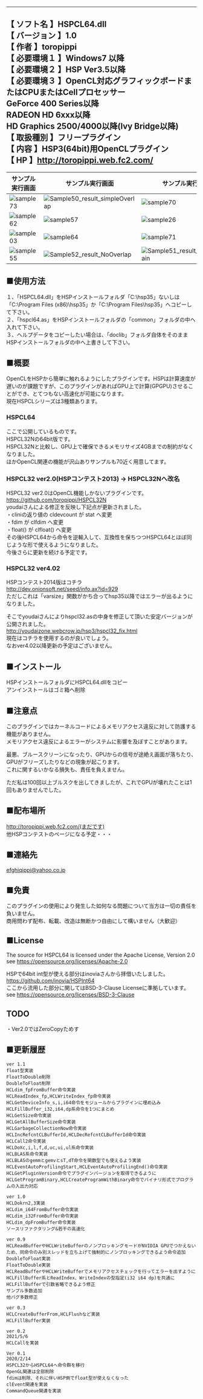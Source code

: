 --------------------------------------------------------------------------  
【  ソフト名   】HSPCL64.dll  
【 バージョン  】1.0  
【    作者     】toropippi  
【  必要環境１ 】Windows7 以降  
【  必要環境２ 】HSP Ver3.5以降  
【  必要環境３ 】OpenCL対応グラフィックボードまたはCPUまたはCellプロセッサー  
			GeForce 400 Series以降  
			RADEON HD 6xxx以降  
			HD Graphics 2500/4000以降(Ivy Bridge以降)  
【  取扱種別   】フリープラグイン  
【    内容     】HSP3(64bit)用OpenCLプラグイン  
【     HP      】http://toropippi.web.fc2.com/  
--------------------------------------------------------------------------  
  
|サンプル実行画面|サンプル実行画面|サンプル実行画面|
|---|---|---|
|![sample73](https://user-images.githubusercontent.com/44022497/121392033-f733c600-c989-11eb-95ba-ec36d5a29dd8.jpg)|![Sample50_result_simpleOverlap](https://user-images.githubusercontent.com/44022497/121392041-f8fd8980-c989-11eb-9a99-cd376b9306b7.png)|![sample70](https://user-images.githubusercontent.com/44022497/121392264-319d6300-c98a-11eb-95a4-5228bc492bb1.png)|
|![sample62](https://user-images.githubusercontent.com/44022497/121392331-3d892500-c98a-11eb-9770-768e0e3f1c16.png)|![sample57](https://user-images.githubusercontent.com/44022497/121392532-72957780-c98a-11eb-996e-af459b149cf9.png)|![sample26](https://user-images.githubusercontent.com/44022497/121392616-850fb100-c98a-11eb-81b2-63df8efe6564.png)|
|![sample03](https://user-images.githubusercontent.com/44022497/121392785-a7a1ca00-c98a-11eb-9ef1-6ea6c6fa637d.png)|![sample64](https://user-images.githubusercontent.com/44022497/121392817-b12b3200-c98a-11eb-812e-1e829c68a3e2.png)|![sample71](https://user-images.githubusercontent.com/44022497/121392856-ba1c0380-c98a-11eb-9f4a-e4b2dc18375c.png)|
|![sample55](https://user-images.githubusercontent.com/44022497/121392905-c607c580-c98a-11eb-876a-502b112be018.jpg)|![Sample52_result_NoOverlap](https://user-images.githubusercontent.com/44022497/121392936-cd2ed380-c98a-11eb-80d0-7a97ef16906b.png)|![Sample51_result_OverlapChain](https://user-images.githubusercontent.com/44022497/121392998-dc158600-c98a-11eb-9d64-96eb88c62a9c.png)|

## ■使用方法  
１、「HSPCL64.dll」をHSPインストールフォルダ「C:\hsp35」ないしは「C:\Program Files (x86)\hsp35」か「C:\Program Files\hsp35」へコピーして下さい。  
２、「hspcl64.as」をHSPインストールフォルダの「common」フォルダの中へ入れて下さい。  
３、ヘルプデータをコピーしたい場合は、「doclib」フォルダ自体をそのままHSPインストールフォルダの中へ上書きして下さい。  
  
  
## ■概要  
  OpenCLをHSPから簡単に触れるようにしたプラグインです。HSPは計算速度が遅いのが課題ですが、このプラグインがあればGPU上で計算(GPGPU)させることができ、とてつもない高速化が可能になります。  
  現在HSPCLシリーズは3種類あります。  
  
### HSPCL64
  ここで公開しているものです。  
  HSPCL32Nの64bit版です。  
  HSPCL32Nと比較し、GPU上で確保できるメモリサイズ4GBまでの制約がなくなりました。  
  ほかOpenCL関連の機能が沢山ありサンプルも70近く用意してます。  
  
### HSPCL32 ver2.0(HSPコンテスト2013) → HSPCL32Nへ改名  
  HSPCL32 ver2.0はOpenCL機能しかないプラグインです。  
  https://github.com/toropippi/HSPCL32N  
  youdaiさんによる修正を反映し下記点が更新されました。  
  ・cliniの返り値の cldevcount が stat へ変更  
  ・fdim が clfdim へ変更  
  ・float() が clfloat() へ変更  
  その後HSPCL64から命令を逆輸入して、互換性を保ちつつHSPCL64とほぼ同じような形で使えるようになりました。  
  今後さらに更新を続ける予定です。  
  
### HSPCL32 ver4.02  
  HSPコンテスト2014版はコチラ  
  http://dev.onionsoft.net/seed/info.ax?id=929  
  ただしこれは「varsize」関数がかち合ってhsp35以降ではエラーが出るようになりました。  
  
  そこでyoudaiさんによりhspcl32.asの中身を修正して頂いた安定バージョンが公開されました。  
  http://youdaizone.webcrow.jp/hsp3/hspcl32_fix.html  
  現在はコチラを使用するのが良いでしょう。  
  なおver4.02以降更新の予定はございません。  
  
## ■インストール  
HSPインストールフォルダにHSPCL64.dllをコピー  
アンインストールはゴミ箱へ削除  
  
## ■注意点  
このプラグインではカーネルコードによるメモリアクセス違反に対して防護する機能がありません。  
メモリアクセス違反によるエラーがシステムに影響を及ぼすことがあります。  
  
最悪、ブルースクリーンになったり、GPUからの信号が途絶え画面が落ちたり、GPUがフリーズしたりなどの現象が起こります。  
これに関するいかなる損失も、責任を負えません。  
  
ただ私は100回以上ブルスクを出してきましたが、これでGPUが壊れたことは1回もありませんでした。  
  
## ■配布場所  
http://toropippi.web.fc2.com/(まだです)  
他HSPコンテストのページになる予定・・・  
  
## ■連絡先  
efghiqippi@yahoo.co.jp  
  
## ■免責  
このプラグインの使用により発生した如何なる問題について当方は一切の責任を負いません。  
商用問わず配布、転載、改造は無断かつ自由にして構いません（大歓迎）  
  
## ■License  
The source for HSPCL64 is licensed under the Apache License, Version 2.0  
see https://opensource.org/licenses/Apache-2.0  
  
HSPで64bit int型が使える部分はinoviaさんから拝借いたしました。  
https://github.com/inovia/HSPInt64  
ここから流用した部分に関してはBSD-3-Clause Licenseに準拠しています。  
see https://opensource.org/licenses/BSD-3-Clause  
  
## TODO  
・Ver2.0ではZeroCopyためす  
  
## ■更新履歴  
	ver 1.1  
	float型実装  
	FloatToDouble削除  
	DoubleToFloat削除  
	HCLdim_fpFromBuffer命令実装  
	HCLReadIndex_fp,HCLWriteIndex_fp命令実装  
	HCLGetDeviceInfo_s,i,i64命令をモジュールからプラグインに埋め込み  
	HCLFillBuffer_i32,i64,dp系命令を1つにまとめ  
	HCLGetSize命令実装  
	HCLGetAllBufferSize命令実装  
	HCLGarbageCollectionNow命令実装  
	HCLIncRefcntCLBufferId,HCLDecRefcntCLBufferId命令実装  
	HCLCall2命令実装  
	HCLDoXc,i,l,f,d,uc,ui,ul系命令実装  
	HCLBLAS系命令実装  
	HCLBLASのgemmとgemvとsT,dT命令を関数型でも使えるよう実装  
	HCLEventAutoProfilingStart,HCLEventAutoProfilingEnd()命令実装  
	HCLGetPluginVersion命令でプラグインバージョンを取得できるように  
	HCLGetProgramBinary,HCLCreateProgramWithBinary命令でバイナリ形式でプログラムの入出力対応  
	
	ver 1.0  
	HCLDokrn2,3実装  
	HCLdim_i64FromBuffer命令実装  
	HCLdim_i32FromBuffer命令実装  
	HCLdim_dpFromBuffer命令実装  
	ソースリファクタリング&若干の高速化  
	
	ver 0.9  
	HCLReadBufferやHCLWriteBufferのノンブロッキングモードがNVIDIA GPUでつかえないため、同命令のみ別スレッドを立ち上げて強制的にノンブロッキングできるよう命令追加  
	DoubleToFloat実装  
	FloatToDouble実装  
	HCLReadBufferやHCLWriteBufferでメモリアクセスチェックを行ってエラーを出すように  
	HCLFillBuffer系とReadIndex、WriteIndexの型指定(i32 i64 dp)を共通に  
	HCLFillBufferで引数省略できるよう修正  
	サンプル多数追加  
	他バグ多数修正  
	
	ver 0.3  
	HCLCreateBufferFrom,HCLFlushなど実装  
	HCLFillBuffer実装  
	  
	ver 0.2  
	2021/5/6  
	HCLCallを実装  
	  
	Ver 0.1  
	2020/2/14  
	HSPCL32からHSPCL64へ命令群を移行  
	OpenGL関連は全部削除  
	fdimは削除、それに伴いHSP側でfloat型が使えなくなった  
	clEvent関連を実装  
	CommandQueue関連を実装  